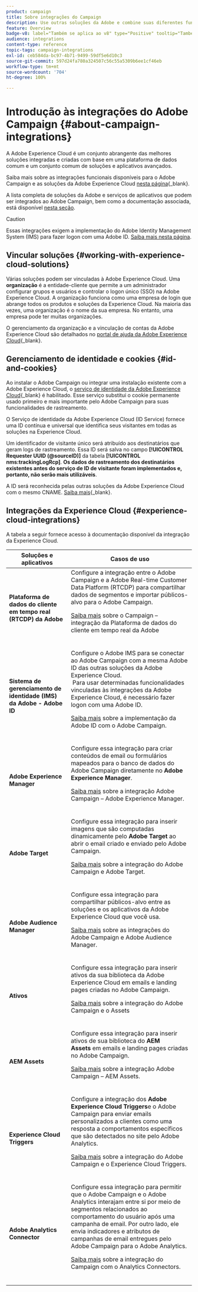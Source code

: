 ```yaml
---
product: campaign
title: Sobre integrações do Campaign
description: Use outras soluções da Adobe e combine suas diferentes funcionalidades com o Campaign
feature: Overview
badge-v8: label="Também se aplica ao v8" type="Positive" tooltip="Também se aplica ao Campaign v8"
audience: integrations
content-type: reference
topic-tags: campaign-integrations
exl-id: ceb584da-bc97-4b71-9499-59df5e6d10c3
source-git-commit: 597d24fa780a324507c56c55a5309b6ee1cf46eb
workflow-type: tm+mt
source-wordcount: '704'
ht-degree: 100%

---
```


# Introdução às integrações do Adobe Campaign {#about-campaign-integrations}

A Adobe Experience Cloud é um conjunto abrangente das melhores soluções integradas e criadas com base em uma plataforma de dados comum e um conjunto comum de soluções e aplicativos avançados.

Saiba mais sobre as integrações funcionais disponíveis para o Adobe Campaign e as soluções da Adobe Experience Cloud [nesta página](https://experienceleague.adobe.com/pt-br/docs/core-services/interface/administration/integrations){_blank}.

A lista completa de soluções da Adobe e serviços de aplicativos que podem ser integrados ao Adobe Campaign, bem como a documentação associada, está disponível [nesta seção](#experience-cloud-integrations).

>[!CAUTION]
>
>Essas integrações exigem a implementação do Adobe Identity Management System (IMS) para fazer logon com uma Adobe ID. [Saiba mais nesta página](../../integrations/using/about-adobe-id.md).
>

## Vincular soluções {#working-with-experience-cloud-solutions}

Várias soluções podem ser vinculadas à Adobe Experience Cloud. Uma **organização** é a entidade-cliente que permite a um administrador configurar grupos e usuários e controlar o logon único (SSO) na Adobe Experience Cloud. A organização funciona como uma empresa de login que abrange todos os produtos e soluções da Experience Cloud. Na maioria das vezes, uma organização é o nome da sua empresa. No entanto, uma empresa pode ter muitas organizações.

O gerenciamento da organização e a vinculação de contas da Adobe Experience Cloud são detalhados no [portal de ajuda da Adobe Experience Cloud](https://experienceleague.adobe.com/pt-br/docs/core-services/interface/administration/organizations){_blank}.

## Gerenciamento de identidade e cookies {#id-and-cookies}

Ao instalar o Adobe Campaign ou integrar uma instalação existente com a Adobe Experience Cloud, o [serviço de identidade da Adobe Experience Cloud](https://experienceleague.adobe.com/pt-br/docs/id-service/using/home){_blank} é habilitado. Esse serviço substitui o cookie permanente usado primeiro e mais importante pelo Adobe Campaign para suas funcionalidades de rastreamento.

O Serviço de identidade da Adobe Experience Cloud (ID Service) fornece uma ID contínua e universal que identifica seus visitantes em todas as soluções na Experience Cloud.

Um identificador de visitante único será atribuído aos destinatários que geram logs de rastreamento. Essa ID será salva no campo **[!UICONTROL Requester UUID (@sourceID)]** da tabela **[!UICONTROL nms:trackingLogRcp]**. **Os dados de rastreamento dos destinatários existentes antes do serviço de ID de visitante foram implementados e, portanto, não serão mais utilizáveis**.

A ID será reconhecida pelas outras soluções da Adobe Experience Cloud com o mesmo CNAME. [Saiba mais](https://experienceleague.adobe.com/pt-br/docs/id-service/using/reference/analytics-reference/cname){_blank}.

## Integrações da Experience Cloud {#experience-cloud-integrations}

A tabela a seguir fornece acesso à documentação disponível da integração da Experience Cloud.

<table> 
 <thead> 
  <tr> 
   <th> Soluções e aplicativos<br /> </th> 
   <th> Casos de uso<br /> </th> 
  </tr> 
 </thead> 
 <tbody> 
  <tr> 
   <td> <strong>Plataforma de dados do cliente em tempo real (RTCDP) da Adobe</strong><br /> </td> 
   <td> Configure a integração entre o Adobe Campaign e a Adobe Real-time Customer Data Platform (RTCDP) para compartilhar dados de segmentos e importar públicos-alvo para o Adobe Campaign.<br /> <p><a href="../../integrations/using/get-started-sources-destinations.md">Saiba mais</a> sobre o Campaign – integração da Plataforma de dados do cliente em tempo real da Adobe</p><br /> </td> 
  </tr> 
  <tr> 
   <td> <strong>Sistema de gerenciamento de identidade (IMS) da Adobe - Adobe ID</strong><br />  </td> 
   <td> Configure o Adobe IMS para se conectar ao Adobe Campaign com a mesma Adobe ID das outras soluções da Adobe Experience Cloud.<br /> Para usar determinadas funcionalidades vinculadas às integrações da Adobe Experience Cloud, é necessário fazer logon com uma Adobe ID.<br /> <p><a href="../../integrations/using/about-adobe-id.md">Saiba mais</a> sobre a implementação da Adobe ID com o Adobe Campaign.</p><br /> </td> 
  </tr> 
  <tr> 
   <td> <strong>Adobe Experience Manager</strong><br /> </td> 
   <td> Configure essa integração para criar conteúdos de email ou formulários mapeados para o banco de dados do Adobe Campaign diretamente no <strong>Adobe Experience Manager</strong>.<br /> <p><a href="../../integrations/using/about-adobe-experience-manager.md">Saiba mais</a> sobre a integração Adobe Campaign – Adobe Experience Manager.</p><br /> </td> 
  </tr> 
  <tr> 
   <td> <strong>Adobe Target</strong><br /> </td> 
   <td> Configure essa integração para inserir imagens que são computadas dinamicamente pelo <strong>Adobe Target</strong> ao abrir o email criado e enviado pelo Adobe Campaign.<br /> <p><a href="../../integrations/using/integrating-with-adobe-target.md">Saiba mais</a> sobre a integração do Adobe Campaign e Adobe Target.</p><br /> </td> 
  </tr> 
  <tr> 
   <td><strong>Adobe Audience Manager</strong><br /> </td> 
   <td> Configure essa integração para compartilhar públicos-alvo entre as soluções e os aplicativos da Adobe Experience Cloud que você usa.<br /> <p><a href="../../integrations/using/sharing-audiences-with-adobe-experience-cloud.md">Saiba mais</a> sobre as integrações do Adobe Campaign e Adobe Audience Manager.</p><br /> </td> 
  </tr> 
  <tr> 
   <td> <strong>Ativos</strong><br /> </td> 
   <td> Configure essa integração para inserir ativos da sua biblioteca da Adobe Experience Cloud em emails e landing pages criadas no Adobe Campaign.<br /> <p><a href="../../integrations/using/configuring-access-to-assets.md#integrating-with-experience-cloud-assets">Saiba mais</a> sobre a integração do Adobe Campaign e o Assets</p><br /> </td> 
  </tr> 
  <tr> 
   <td> <strong>AEM Assets</strong><br /> </td> 
   <td> Configure essa integração para inserir ativos de sua biblioteca do <strong>AEM Assets</strong> em emails e landing pages criadas no Adobe Campaign.<br /> <p><a href="../../integrations/using/configuring-access-to-assets.md#integrating-with-aem-assets">Saiba mais</a> sobre a integração Adobe Campaign – AEM Assets.</p><br /> </td> 
  </tr> 
  <tr> 
   <td> <strong>Experience Cloud Triggers</strong><br /> </td> 
   <td> Configure a integração dos <strong>Adobe Experience Cloud Triggers</strong>e o Adobe Campaign para enviar emails personalizados a clientes como uma resposta a comportamentos específicos que são detectados no site pelo Adobe Analytics.<br /> <p><a href="about-triggers.md">Saiba mais</a> sobre a integração do Adobe Campaign e o Experience Cloud Triggers.</p><br /> </td> 
  </tr> 
  <tr> 
   <td> <strong>Adobe Analytics Connector</strong><br /> </td> 
   <td> Configure essa integração para permitir que o Adobe Campaign e o Adobe Analytics interajam entre si por meio de segmentos relacionados ao comportamento do usuário após uma campanha de email. Por outro lado, ele envia indicadores e atributos de campanhas de email entregues pelo Adobe Campaign para o Adobe Analytics.<br /> <p><a href="../../integrations/using/gs-aa.md">Saiba mais</a> sobre a integração do Campaign com o Analytics Connectors.</p><br /> </td> 
  </tr> 
 </tbody> 
</table>
